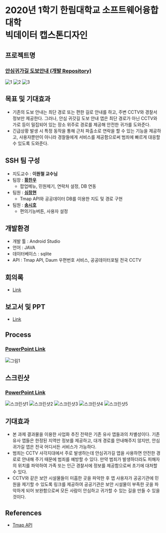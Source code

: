 # 2020년 1학기 한림대학교 소프트웨어융합대학<br>빅데이터 캡스톤디자인

## 프로젝트명
### [안심귀가길 도보안내 (개발 Repository)](https://github.com/HallymSSH/SSHAndroid)

![1](https://user-images.githubusercontent.com/50908525/85112890-549ea680-b251-11ea-8cb3-3dca2931fb4c.png)
![2](https://user-images.githubusercontent.com/50908525/85112896-55cfd380-b251-11ea-9373-ca2520a27442.png)
![3](https://user-images.githubusercontent.com/50908525/85112972-7c8e0a00-b251-11ea-9bb0-158f80925e33.png)

## 목표 및 기대효과
- 기존의 도보 안내는 최단 경로 또는 편한 길로 안내를 하고, 주변 CCTV와 경찰서 정보만 제공한다. 그러나, 안심 귀갓길 도보 안내 앱은 최단 경로가 아닌 CCTV와 가로 등이 밀집되어 있는 장소 위주로 경로를 제공해 안전한 귀가를 도와준다.
- 긴급상황 발생 시 특정 동작을 통해 근처 파출소로 연락을 할 수 있는 기능을 제공하고, 사용자뿐만이 아니라 경찰들에게 서비스를 제공함으로써 범죄에 빠르게 대응할 수 있도록 도와준다.

## SSH 팀 구성
- 지도교수 : **이원철 교수님**
- 팀장 : **[황찬우](https://github.com/HChanWoo)**
  - 팝업메뉴, 민원제기, 연락처 설정, DB 연동
- 팀원 : **[심창현](https://github.com/ChangHyun-S)**
  - Tmap API와 공공데이터 DB를 이용한 지도 및 경로 구현
- 팀원 : **[송시호](https://github.com/tlgh0623)**
  - 편의기능버튼, 사용자 설정

## 개발환경
- 개발 툴 : Android Studio
- 언어 : JAVA
- 데이터베이스 : sqlite
- API : Tmap API, Daum 우편번호 서비스, 공공데이터포털 전국 CCTV

## 회의록
- [Link](https://github.com/HallymSSH/SSHReport/tree/master/%ED%9A%8C%EC%9D%98%EB%A1%9D)

## 보고서 및 PPT
- [Link](https://github.com/HallymSSH/SSHReport/tree/master/Document)

## Process
### [PowerPoint Link](https://github.com/HallymSSH/SSHReport/blob/master/Document/SSH_%EC%95%88%EC%8B%AC%EA%B7%80%EA%B0%80%EA%B8%B8_%EC%98%81%EC%83%81%EC%A0%9C%EA%B1%B0.pptx)

![그림1](https://user-images.githubusercontent.com/50908525/85111574-7b5bdd80-b24f-11ea-8603-53860f85845d.png)

## 스크린샷
### [PowerPoint Link](https://github.com/HallymSSH/SSHReport/blob/master/Document/SSH_%EC%95%88%EC%8B%AC%EA%B7%80%EA%B0%80%EA%B8%B8_%EC%98%81%EC%83%81%EC%A0%9C%EA%B1%B0.pptx)

![스크린샷1](https://user-images.githubusercontent.com/50908525/85111575-7bf47400-b24f-11ea-9606-6ba957b7ef9c.png)
![스크린샷2](https://user-images.githubusercontent.com/50908525/85111558-77c85680-b24f-11ea-8191-995ebef59307.png)
![스크린샷3](https://user-images.githubusercontent.com/50908525/85111562-78f98380-b24f-11ea-9fa6-661eeb3f9ee9.png)
![스크린샷4](https://user-images.githubusercontent.com/50908525/85111566-7a2ab080-b24f-11ea-8b7f-e2e575845135.png)
![스크린샷5](https://user-images.githubusercontent.com/50908525/85111570-7ac34700-b24f-11ea-8575-acd6cacc1268.png)

## 기대효과
- 본 과제 결과물을 이용한 사업화 추진 전략은 기존 유사 앱들과의 차별성이다. 기존 유사 앱들은 한정된 지역만 정보를 제공하고, 대개 경로를 안내해주지 않지만, 안심귀가길 앱은 전국 어디서든 서비스가 가능하다.
- 범죄는 CCTV 사각지대에서 주로 발생하는데 안심귀가길 앱을 사용하면 안전한 경로로 안내해 주기 때문에 범죄를 예방할 수 있다. 만약 범죄가 발생하더라도 피해자의 위치를 파악하여 가족 또는 인근 경찰서에 정보를 제공함으로써 초기에 대처할 수 있다.
- CCTV와 같은 보안 시설물들이 미흡한 곳을 파악한 후 앱 사용자가 공공기관에 민원을 제기할 수 있도록 링크를 제공하여 공공기관은 보안 시설물이 부족한 곳을 파악하게 되어 보완함으로써 모든 사람이 안심하고 귀가할 수 있는 길을 만들 수 있을 것이다.

## References
- [Tmap API](http://tmapapi.sktelecom.com/index.html)
